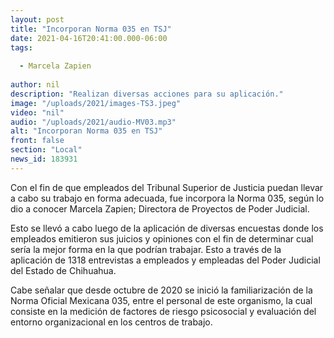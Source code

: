 ```yaml
---
layout: post
title: "Incorporan Norma 035 en TSJ"
date: 2021-04-16T20:41:00.000-06:00
tags:
  
  - Marcela Zapien
  
author: nil
description: "Realizan diversas acciones para su aplicación."
image: "/uploads/2021/images-TS3.jpeg"
video: "nil"
audio: "/uploads/2021/audio-MV03.mp3"
alt: "Incorporan Norma 035 en TSJ"
front: false
section: "Local"
news_id: 183931
---
```


Con el fin de que empleados del Tribunal Superior de Justicia puedan llevar a cabo su trabajo en forma adecuada, fue incorpora la Norma 035, según lo dio a conocer Marcela Zapien; Directora de Proyectos de Poder Judicial.

Esto se llevó a cabo luego de la aplicación de diversas encuestas donde los empleados emitieron sus juicios y opiniones con el fin de determinar cual sería la mejor forma en la que podrían trabajar. Esto a través de la aplicación de 1318 entrevistas a empleados y empleadas del Poder Judicial del Estado de Chihuahua.

Cabe señalar que desde octubre de 2020 se inició la familiarización de la Norma Oficial Mexicana 035, entre el personal de este organismo, la cual consiste en la medición de factores de riesgo psicosocial y evaluación del entorno organizacional en los centros de trabajo.
